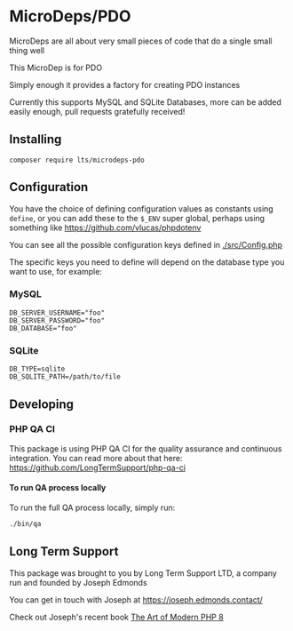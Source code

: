 # MicroDeps/PDO

MicroDeps are all about very small pieces of code that do a single small thing well

This MicroDep is for PDO

Simply enough it provides a factory for creating PDO instances

Currently this supports MySQL and SQLite Databases, more can be added easily enough, pull requests gratefully received!

## Installing

```
composer require lts/microdeps-pdo
```

## Configuration

You have the choice of defining configuration values as constants using `define`, or you can add these to the 
`$_ENV` super global, perhaps using something like https://github.com/vlucas/phpdotenv

You can see all the possible configuration keys defined in [./src/Config.php](./src/Config.php)

The specific keys you need to define will depend on the database type you want to use, for example:

### MySQL
```
DB_SERVER_USERNAME="foo"
DB_SERVER_PASSWORD="foo"
DB_DATABASE="foo"
```

### SQLite
```
DB_TYPE=sqlite
DB_SQLITE_PATH=/path/to/file
```

## Developing

### PHP QA CI

This package is using PHP QA CI for the quality assurance and continuous integration. You can read more about that here:
https://github.com/LongTermSupport/php-qa-ci

#### To run QA process locally

To run the full QA process locally, simply run:

```bash
./bin/qa
```

## Long Term Support

This package was brought to you by Long Term Support LTD, a company run and founded by Joseph Edmonds

You can get in touch with Joseph at https://joseph.edmonds.contact/

Check out Joseph's recent book [The Art of Modern PHP 8](https://joseph.edmonds.contact/#book)